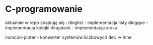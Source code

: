 # C-programowanie
aktualnie w repo znajdują się :
dinglist - implementacja listy 
dingque - implementacja kolejki
dingstack - implementacja stosu

numcon-pioter - konwerter systemów liczbowych  dec -> inne

